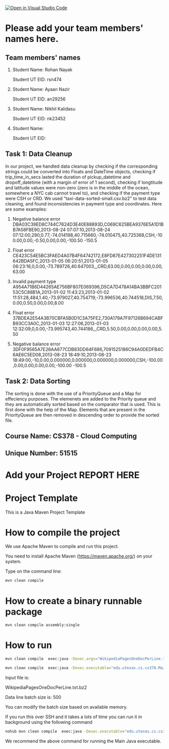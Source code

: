 [![Open in Visual Studio Code](https://classroom.github.com/assets/open-in-vscode-718a45dd9cf7e7f842a935f5ebbe5719a5e09af4491e668f4dbf3b35d5cca122.svg)](https://classroom.github.com/online_ide?assignment_repo_id=15232398&assignment_repo_type=AssignmentRepo)
# Please add your team members' names here. 

## Team members' names 

1. Student Name: Rohan Nayak

   Student UT EID: rsn474

2. Student Name: Ayaan Nazir

   Student UT EID: an29256

3. Student Name: Nikhil Kalidasu

   Student UT EID: nk23452

4. Student Name: 

   Student UT EID: 


## Task 1: Data Cleanup
In our project, we handled data cleanup by checking if the corresponding strings could be converted 
into Floats and DateTime objects, checking if trip_time_in_secs lasted the duration of pickup_datetime 
and dropoff_datetime (with a margin of error of 1 second), checking if longtitude and latitude values 
were non-zero (zero is in the middle of the ocean, somewhere a NYC cab cannot travel to), and checking 
if the payment type were CSH or CRD. We used "taxi-data-sorted-small.csv.bz2" to test data cleaning, and
found inconsistencies in payment type and coordinates. Here are some examples:

1. Negative balance error
DBA03C39ED8C744C7624D3E40E88893D,C069C625BEA9376E5A1D1BB7A58FBE90,2013-08-24 07:07:10,2013-08-24 07:12:00,290,0.77,-74.014198,40.715660,-74.010475,40.725368,CSH,-100.00,0.00,-0.50,0.00,0.00,-100.50
-150.5

2. Float error
CE423C54E5BC3FAED4A07B4F64742172,E8FD87E427302251F4DE131642BDA5FC,2013-01-05 06:20:51,2013-01-05
06:23:16,0,0.00,-73.789726,40.647003,,,CRD,63.00,0.00,0.00,0.00,0.00,
63.00

3. Invalid payment type
A954A71B6D44265AE756BF807E069396,D5CA7D478A14BA3BBFC20153C5C88B1A,2013-01-02 11:43:23,2013-01-02 11:51:28,484,1.40,-73.979027,40.754719,-73.996536,40.744518,DIS,7.50,0.00,0.50,0.00,0.00,8.00

4. Float error
37BDEA2E54A3B70CBFA5B0D1C3A75FE2,730A179A7F97126B694CABFB93CC3A0C,2013-01-03 12:27:06,2013-01-03
12:32:09,0,0.00,-73.995743,40.744186,,,CRD,5.50,0.00,0.00,0.00,0.00,5.50

5. Negative balance error
3DF0F9565A7E26AA877CDB83DD64F686,7091525186C94A0DEDFB4C6AE6C5ED08,2013-08-23 18:49:10,2013-08-23 18:49:00,-10,0.00,0.000000,0.000000,0.000000,0.000000,CSH,-100.00,0.00,0.00,0.00,0.00,-100.00
-100.5



## Task 2: Data Sorting
The sorting is done with the use of a PriorityQueue and a Map for effeciency purposes.
The elemenets are added to the Priority queue and they are automatically sorted based
on the comparator that is used. This is first done with the help of the Map. Elements
that are present in the PriorityQueue are then removed in descending order to provide
the sorted file.


##  Course Name: CS378 - Cloud Computing 

##  Unique Number: 51515
    


# Add your Project REPORT HERE 


# Project Template

This is a Java Maven Project Template


# How to compile the project

We use Apache Maven to compile and run this project. 

You need to install Apache Maven (https://maven.apache.org/)  on your system. 

Type on the command line: 

```bash
mvn clean compile
```

# How to create a binary runnable package 


```bash
mvn clean compile assembly:single
```


# How to run

```bash
mvn clean compile  exec:java -Dexec.args="WikipediaPagesOneDocPerLine.txt.bz2 300"
```



```bash
mvn clean compile  exec:java -Dexec.executable="edu.utexas.cs.cs378.Main"  -Dexec.args="WikipediaPagesOneDocPerLine.txt.bz2 500"
```


Input file is: 

WikipediaPagesOneDocPerLine.txt.bz2 

Data line batch size is: 500

You can modify the batch size based on available memory.


If you run this over SSH and it takes a lots of time you can run it in background using the following command

```bash
nohub mvn clean compile  exec:java -Dexec.executable="edu.utexas.cs.cs378.Main"  -Dexec.args="WikipediaPagesOneDocPerLine.txt.bz2 500"  & 
```

We recommend the above command for running the Main Java executable. 
